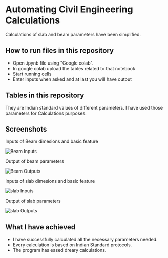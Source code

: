 
# Automating Civil Engineering Calculations

Calculations of slab and beam parameters have been simplified.

## How to run files in this repository

* Open .ipynb file using "Google colab". 
* In google colab upload the tables related to that notebook
* Start running cells 
* Enter inputs when asked and at last you will have output

## Tables in this repository

They are Indian standard values of different parameters.
I have used those parameters for Calculations purposes.

## Screenshots

Inputs of Beam dimesions and basic feature

![Beam Inputs](https://i.ibb.co/0tWT48q/Screenshot-251.png)

Output of beam parameters

![Beam Outputs](https://i.ibb.co/QF6QVHg/Screenshot-252.png)


Inputs of slab dimesions and basic feature 

![slab Inputs](https://i.ibb.co/Y2yDcYY/Screenshot-255.png)

Output of slab parameters

![slab Outputs](https://i.ibb.co/jHwwxwM/Screenshot-256.png)
## What I have achieved

* I have successfully calculated all the necessary parameters needed.
* Every calculation is based on Indian Standard protocols.
* The program has eased dreary calculations.

  
